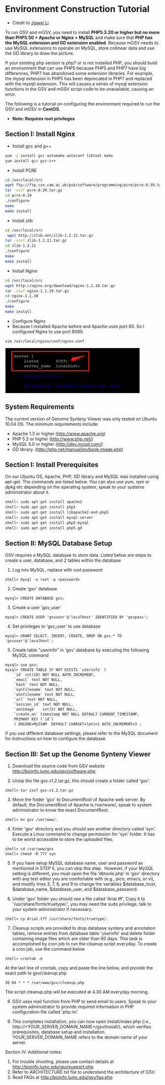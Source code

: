 # Environment Construction Tutorial
* Credit to [Jiawei Li](17818521030@163.com)

To run GSV and mGSV, you need to install **PHP5.3.20 or higher but no more than PHP5.50 + Apache or Nginx + MySQL** and make sure that **PHP has the MySQL extension and GD extension enabled**. Because mGSV needs to use MySQL extensions to operate on MySQL, store collinear data and use the GD library to draw the picture.

If your existing php version is php7 or is not installed PHP, you should build an environment that can use PHP5 because PHP5 and PHP7 have big differences, PHP7 has abandoned some extension libraries. For example, the mysql extension in PHP5 has been deprecated in PHP7 and replaced with the mysqli extension. This will causes a series of mysql extension functions in the GSV and mGSV script code to be unavailable, causing an error.

The following is a tutorial on configuring the environment required to run the GSV and mGSV in **CentOS**.

* **Note: Requires root privileges**

## Section I: Install Nginx

* Install gcc and g++

```bash
yum -y install gcc automake autoconf libtool make
yum install gcc gcc-c++
```
* Install PCRE
```bash
cd /usr/local/src
wget ftp://ftp.csx.cam.ac.uk/pub/software/programming/pcre/pcre-8.39.tar.gz
tar -xzvf pcre-8.39.tar.gz
cd pcre-8.39
./configure
make
make install
```
* Install zlib
```bash
cd /usr/local/src
 wget http://zlib.net/zlib-1.2.11.tar.gz
tar -xzvf zlib-1.2.11.tar.gz
cd zlib-1.2.11
./configure
make
make install
```
* Install Nginx
```bash
cd /usr/local/src
wget http://nginx.org/download/nginx-1.1.10.tar.gz
tar -zxvf nginx-1.1.10.tar.gz
cd nginx-1.1.10
./configure
make
make install
```
* Configure Nginx
* Because I installed Apache before and Apache uses port 80. So I configured Nginx to use port 8089.

```bash
vim /usr/local/nginx/conf/nginx.conf
```

![nginxConfig](https://github.com/qunfengdong/GSV/blob/master/img/nginxConfig.png)

System Requirements
-------------------

The current version of Genome Synteny Viewer was only tested on Ubuntu 10.04 OS. The minimum requirements include: 
* Apache 1.3 or higher (http://www.apache.org)
* PHP 5.2 or higher (http://www.php.net/)
* MySQL 5.0 or higher (http://dev.mysql.com/)
* GD library. (http://php.net/manual/en/book.image.php)

Section I: Install Prerequisites
--------------------------------

On our Ubuntu OS, Apache, PHP, GD library and MySQL was installed using apt-get. The commands are listed below. You can also use yum, rpm or dpkg etc depending on the operating system, speak to your systems administrator about it.

```python
shell> sudo apt-get install apache2
shell> sudo apt-get install php5
shell> sudo apt-get install libapache2-mod-php5
shell> sudo apt-get install mysql-server
shell> sudo apt-get install php5-mysql
shell> sudo apt-get install php5-gd
```

Section II: MySQL Database Setup
--------------------------------

GSV requires a MySQL database to store data. Listed below are steps to create a user, database, and 2 tables within the database

1. Log into MySQL, replace <password> with root password
```shell
shell> mysql -u root -p <password>
```

2. Create 'gsv' database
```shell
mysql> CREATE DATABASE gsv;
```

3. Create a user 'gsv_user'
```shell
mysql> CREATE USER 'gsvuser'@'localhost' IDENTIFIED BY 'gsvpass';
```

4. Set privileges to 'gsv_user' to use database 
```shell
mysql> GRANT SELECT, INSERT, CREATE, DROP ON gsv.* TO 'gsvuser'@'localhost';
```

5. Create table "userinfo" in 'gsv' database by executing the following MySQL command
```shell
mysql> use gsv;
mysql> CREATE TABLE IF NOT EXISTS `userinfo` (
	`id` int(10) NOT NULL AUTO_INCREMENT,
	`email` text NOT NULL,
	`hash` text NOT NULL,
	`synfilename` text NOT NULL,
	`annfilename` text NOT NULL,
	`url` text NOT NULL,
	`session_id` text NOT NULL,
	`annImage`   int(5) NOT NULL,
	`create_on` timestamp NOT NULL DEFAULT CURRENT_TIMESTAMP,
	PRIMARY KEY (`id`)
	) ENGINE=MyISAM  DEFAULT CHARSET=latin1 AUTO_INCREMENT=3 ;
```

If you use different database settings, please refer to the MySQL document for instructions on how to configure the database.


Section III: Set up the Genome Synteny Viewer
-----------------------------------------

1. Download the source code from GSV website http://bioinfo.lumc.edu/gsv/software.php

2. Unzip the file gsv.v1.2.tar.gz, this should create a folder called 'gsv'.
```shell
shell> tar zxvf gsv.v1.2.tar.gz
```

3. Move the folder 'gsv' to DocumentRoot of Apache web server. By default, the DocumentRoot of Apache is /var/www/, speak to system administrator to know the exact DocumentRoot.
```shell
shell> mv gsv /var/www/.
```
	
4. Enter 'gsv' directory and you should see another directory called 'syn'. Execute a Linux command to change permission for 'syn' folder. It has to be world accessible to store the uploaded files.
```shell
shell> cd /var/www/gsv
shell> chmod -R 777 syn
```

5. If you have setup MySQL database name, user and password as mentioned in STEP II, you can skip this step.  However, if your MySQL setting is different, you must open the file 'dbtools.php' in 'gsv' directory with any text editor you are comfortable with (e.g., pico, emacs, or vi), and modify lines 3, 7, 8, and 9 to change the variables $database_host, $database_name, $database_user, and $database_password.

6. Under 'gsv' folder you should see a file called 'Arial.tff', Copy it to '/usr/share/fonts/truetype/.', you may need the sudo privilege, talk to your system administrator if necessary.
```shell
shell> cp Arial.tff /usr/share/fonts/truetype/.
```

7. Cleanup scripts are provided to drop database synteny and annotation tables, remove entries from database table 'userinfo' and delete folder containing image files which are older than 60 days. This task is accomplished by cron job to run the cleanup script everyday. To create a cron job, use the command below
```shell
shell> crontab -e
```

At the last line of crontab, copy and paste the line below, and provide the exact path to gsv/cleanup.php
```shell
30 04 * * * /var/www/gsv/cleanup.php
```

The script cleanup.php will be executed at 4.30 AM everyday morning.

8. GSV uses mail function from PHP to send email to users. Speak to your system administrator to provide required information in PHP configuration file called 'php.ini'.

9. This completes installation, you can now open Install/index.php (i.e., http://<YOUR_SERVER_DOMAIN_NAME>/gsv/Install/), which verifies prerequisites, database setup and installation. YOUR_SERVER_DOMAIN_NAME refers to the domain name of your server.

Section IV: Additional notes:

1. For trouble shooting, please use contact details at http://bioinfo.lumc.edu/gsv/support.php 
2. Refer to ARCHITECTURE.txt file to understand the architecture of GSV.
3. Read FAQs at http://bioinfo.lumc.edu/gsv/faq.php 

